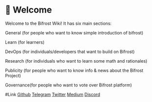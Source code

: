 # 🎉 Welcome

Welcome to the Bifrost Wiki! It has six main sections: 

General \(for people who want to know simple introduction of bifrost\)

Learn \(for learners\)

DevOps \(for individuals/developers that want to build on Bifrost\)

Research \(for individuals who want to learn some math and rationales\)

Publicity \(for people who want to know info & news about the Bifrost Project\)

Governance\(for people who want to vote over Bifrost platform\)

#Link
[Github](https://github.com/bifrost-finance)
[Telegram](https://t.me/bifrost_finance)
[Twitter](https://twitter.com/bifrost_finance)
[Medium](https://medium.com/bifrost-finance)
[Discord](https://discord.gg/XjnjdKBNXj)

